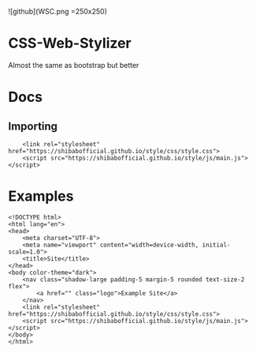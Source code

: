 ![github](WSC.png =250x250)

# CSS-Web-Stylizer
Almost the same as bootstrap but better

# Docs
## Importing
```Linking
    <link rel="stylesheet" href="https://shibabofficial.github.io/style/css/style.css">
    <script src="https://shibabofficial.github.io/style/js/main.js"></script>
```

# Examples
```Example with navbar
<!DOCTYPE html>
<html lang="en">
<head>
    <meta charset="UTF-8">
    <meta name="viewport" content="width=device-width, initial-scale=1.0">
    <title>Site</title>
</head>
<body color-theme="dark">
    <nav class="shadow-large padding-5 margin-5 rounded text-size-2 flex">
        <a href="" class="logo">Example Site</a>
    </nav>
    <link rel="stylesheet" href="https://shibabofficial.github.io/style/css/style.css">
    <script src="https://shibabofficial.github.io/style/js/main.js"></script>
</body>
</html>
```
